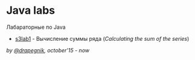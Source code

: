 # Java labs
Лабараторные по Java

* [s3lab1](https://github.com/Drapegnik/bsu/tree/programming/java/s3lab1) - Вычисление суммы ряда (*Calculating the sum of the series*)

*by [@drapegnik](https://github.com/Drapegnik), october'15 - now*